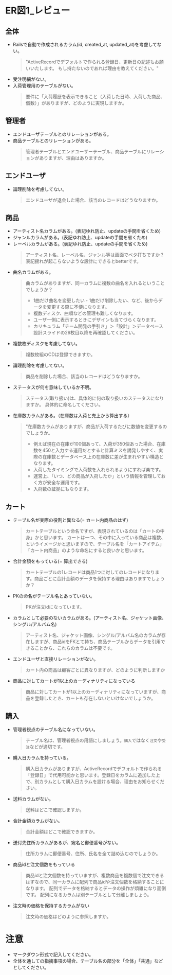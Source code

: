 # ER図1_レビュー
## 全体
- Railsで自動で作成されるカラム(id, created_at, updated_at)を考慮してない。
  > "ActiveRecordでデフォルトで作られる登録日、更新日の記述もお願いいたします。
  > もし持たないのであれば理由を教えてください。"
- 受注明細がない。
- 入荷管理用のテーブルがない。
  > 要件に「入荷履歴を表示できること（入荷した日時、入荷した商品、個数）」がありますが、どのように実現しますか。

## 管理者
- エンドユーザテーブルとのリレーションがある。
- 商品テーブルとのリレーションがある。
  > 管理者テーブルとエンドユーザーテーブル、商品テーブルにリレーションがありますが、理由はありますか。

## エンドユーザ
- 論理削除を考慮してない。
  > エンドユーザが退会した場合、該当のレコードはどうなりますか。

## 商品
- アーティスト名カラムがある。(表記ゆれ防止、updateの手間を省くため)
- ジャンルカラムがある。(表記ゆれ防止、updateの手間を省くため)
- レーベルカラムがある。(表記ゆれ防止、updateの手間を省くため)
  > アーティスト名、レーベル名、ジャンル等は画面でベタ打ちですか？
  > 表記揺れが起こらないような設計にできるとbetterです。
- 曲名カラムがある。
  > 曲カラムがありますが、同一カラムに複数の曲名を入れるということでしょうか？
  > * 1曲だけ曲名を変更したい・1曲だけ削除したい、など、後からデータを変更する際に不便になります。
  > * 複数ディスク、曲順などの管理も難しくなります。
  > * ユーザー側に表示するときにデザインも当てづらくなります。
  > * カリキュラム「チーム開発の手引き」＞「設計」＞データベース設計スライドの29枚目以降を再確認してください。
- 複数枚ディスクを考慮してない。
  > 複数枚組のCDは登録できますか。
- 論理削除を考慮してない。
  > 商品を削除した場合、該当のレコードはどうなりますか。
- ステータスが何を意味しているか不明。
  > ステータス(取り扱い)は、具体的に何の取り扱いのステータスになりますか。
  > 具体的に命名してください。
- 在庫数カラムがある。（在庫数は入荷と売上から算出する）
  > "在庫数カラムがありますが、商品が入荷するたびに数値を変更するのでしょうか。
  > * 例えば現在の在庫が100個あって、入荷が350個あった場合、在庫数を450と入力する運用だとすると計算ミスを誘発しやすく、実際の在庫数とデータベース上の在庫数に差が生まれやすい構造となります。
  > * 入荷したタイミングで入荷数を入れられるようにすれば楽です。
  > * 運営上、「いつ、どの商品が入荷したか」という情報を管理しておく方が安全な運用です。
  > * 入荷数の証拠にもなります。

## カート
- テーブル名が実際の役割と異なる(= カート内商品のはず)
  > カートテーブルという命名ですが、表現されているのは「カートの中身」かと思います。
  > カートは一つ、その中に入っている商品は複数、というイメージかと思いますので、テーブル名を「カートアイテム」「カート内商品」のような命名にすると良いかと思います。
- 合計金額をもっている(= 算出できる)
  > カートテーブルの1レコードは商品1つに対してのレコードになります。商品ごとに合計金額のデータを保持する理由はありますでしょうか？
- PKの命名がテーブル名とあっていない。
  > PKが注文idになっています。
- カラムとして必要のないカラムがある。(アーティスト名、ジャケット画像、シングル/アルバム名)
  > アーティスト名、ジャケット画像、シングル/アルバム名のカラムが存在しますが、商品idをFKとて持ち、商品テーブルからデータを引用できることから、これらのカラムは不要です。
- エンドユーザと直接リレーションがない。
  > カート内の商品は顧客ごとに異なりますが、どのように判断しますか
- 商品に対してカートが1以上のカーディナリティになっている
  > 商品に対してカートが1以上のカーディナリティになっていますが、商品を登録したとき、カートも存在しないといけないでしょうか。

## 購入
- 管理者視点のテーブル名になっていない。
  > テーブル名は、管理者視点の用語にしましょう。`購入`ではなく`注文`や`受注`などが適切です。
- 購入日カラムを持っている。
  > 購入日カラムがありますが、ActiveRecordでデフォルトで作られる「登録日」で代用可能かと思います。登録日をカラムに追加した上で、別カラムとして購入日カラムを設ける場合、理由をお知らせください。
- 送料カラムがない。
  > 送料はどこで確認しますか。
- 合計金額カラムがない。
  > 合計金額はどこで確認できますか。
- 送付先住所カラムがあるが、宛名と郵便番号がない。
  > 住所カラムに郵便番号、住所、氏名を全て詰め込むのでしょうか。
- 商品idと注文個数をもっている
  > 商品idと注文個数を持っていますが、複数商品を複数個で注文できるはずなので、同一カラムに配列で商品idや注文個数を格納することになります。
  > 配列でデータを格納するとデータの操作が煩雑になり面倒です。
  > 配列になるカラムは別テーブルとして分離しましょう。
- 注文時の価格を保持するカラムがない
  > 注文時の価格はどのように参照しますか。

# 注意
* マークダウン形式で記入してください。
* 全体を通しての指摘事項の場合、テーブル名の部分を「全体」「共通」などとしてください。

